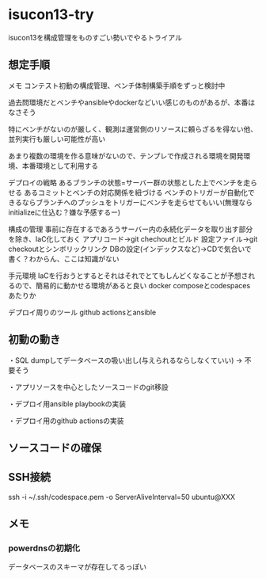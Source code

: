 # isucon13-try
isucon13を構成管理をものすごい勢いでやるトライアル


## 想定手順

メモ
コンテスト初動の構成管理、ベンチ体制構築手順をずっと検討中

過去問環境だとベンチやansibleやdockerなどいい感じのものがあるが、本番はなさそう

特にベンチがないのが厳しく、観測は運営側のリソースに頼らざるを得ない他、並列実行も厳しい可能性が高い

あまり複数の環境を作る意味がないので、テンプレで作成される環境を開発環境、本番環境として利用する


デプロイの戦略
あるブランチの状態=サーバー群の状態とした上でベンチを走らせる
あるコミットとベンチの対応関係を紐づける
ベンチのトリガーが自動化できるならブランチへのプッシュをトリガーにベンチを走らせてもいい(無理ならinitializeに仕込む？嫌な予感するー)

構成の管理
事前に存在するであろうサーバー内の永続化データを取り出す部分を除き、IaC化しておく
アプリコード→git chechoutとビルド
設定ファイル→git checkoutとシンボリックリンク
DBの設定(インデックスなど)→CDで気合いで書く？わからん、ここは知識がない

手元環境
IaCを行おうとするとそれはそれでとてもしんどくなることが予想されるので、簡易的に動かせる環境があると良い
docker composeとcodespaces あたりか

デプロイ周りのツール
github actionsとansible

## 初動の動き
・SQL dumpしてデータベースの吸い出し(与えられるならしなくていい) -> 不要そう

・アプリソースを中心としたソースコードのgit移設

・デプロイ用ansible playbookの実装

・デプロイ用のgithub actionsの実装

## ソースコードの確保


## SSH接続

ssh -i ~/.ssh/codespace.pem -o ServerAliveInterval=50 ubuntu@XXX

## メモ

### powerdnsの初期化

データベースのスキーマが存在してるっぽい

